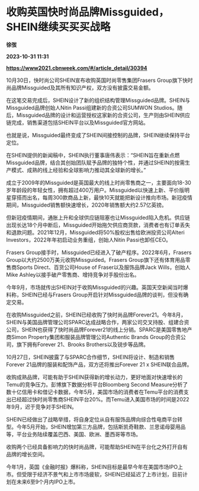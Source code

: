 # 收购英国快时尚品牌Missguided，SHEIN继续买买买战略
**徐弢**

**2023-10-31 11:31**

**https://www2021.cbnweek.com/#/article_detail/30394**

10月30日，快时尚公司SHEIN宣布收购英国时尚零售集团Frasers Group旗下快时尚品牌Missguided及其所有知识产权，双方没有披露交易金额。

在这笔交易完成后，SHEIN设计了新的组织结构管理Missguided品牌。SHEIN与Missguided品牌创始人Nitin Passi组建新的合资公司SUMWON Studios。随后，Missguided品牌的设计和运营授权这家新的合资公司，生产则由SHEIN供应链完成，销售渠道包括SHEIN平台以及Missguided官方网站。

也就是说，Missguided最终变成了SHEIN间接控制的品牌，SHEIN继续保持平台定位。

在SHEIN提供的新闻稿中，SHEIN执行董事唐伟表示：“SHEIN旨在重新点燃Missguided品牌，结合其创始团队赋予品牌的独特个性，并通过SHEIN的按需生产模式、成熟的线上经验和全球影响力推动其全球新的增长。”

成立于2009年的Missguided是英国最大的线上时尚零售商之一，主要面向18-30岁年龄段的年轻女性，拥有超过400万用户。Missguided以快速上新、平价版明星穿搭而出名，每周300款商品上新，最快10天就能把新设计推向市场。新冠疫情期间，Missguided销售额快速增长，2020年销售额大约2.57亿英镑。

但新冠疫情期间，通胀上升和全球供应链阻塞也让Missguided陷入危机。供应链出现长达18个月中断后，Missguided开始拖欠供应商货款，消费者也有订单丢失和退款问题。2021年12月，Missguided将50%股权出售给欧洲投资公司Alteri Investors，2022年年初启动业务重组，创始人Nitin Passi也卸任CEO。

Frasers Group接手时，Missguided已经进入了破产程序。2022年6月，Frasers Group以大约2500万美元收购Missguided。Frasers Group旗下还有体育用品零售商Sports Direct、百货公司House of Fraser以及服饰品牌Jack Wills，创始人Mike Ashley以接手破产零售商、增持竞争对手股份出名。

今年9月，市场就传出SHEIN对于收购Missguided的兴趣。英国天空新闻当时爆料称，SHEIN已经与Frasers Group开启针对Missguided品牌的谈判，但没有确定交易。

在收购Missguided之前，SHEIN已经收购了快时尚品牌Forever21。今年8月，SHEIN与美国品牌管理公司SPARC达成战略合作，两家公司交叉持股、组建合资公司，SHEIN也获得了快时尚品牌Forever21的线上分销。SPARC是美国零售地产商Simon Property集团和服装品牌管理公司Authentic Brands Group的合资公司，旗下拥有Forever 21、Brooks Brothers以及锐步等品牌。

10月27日，SHEIN披露了与SPARC合作细节，SHEIN将设计、制造和销售Forever 21品牌的服装和配饰产品，双方还将推出Forever 21 x SHEIN联合品牌。

收购成熟品牌，可能有助于SHEIN获得新的增长动力，更好地面对快速增长的Temu的竞争压力。彭博旗下数据分析平台Bloomberg Second Measure分析了数十亿信用卡和借记卡数据，今年5月，美国市场的消费者在Temu平台的消费支出已经超过快时尚零售商SHEIN平台20%。而Temu进入美国市场的时间是2022年9月，迟于竞争对手SHEIN。

SHEIN已经做出了战略举措，将自身定位从自有服饰品牌向综合性电商平台转型。今年5月开始，SHEIN增加第三方品牌，包括斯凯奇鞋款、兰思诺母婴用品等，平台业务陆续覆盖巴西、美国、欧洲、墨西哥等市场。

收购两个已经具备影响力的快时尚品牌，可能帮助SHEIN在平台化之外打开自有品牌的增长空间。

今年1月，英国《金融时报》爆料称，SHEIN目标是最早今年在美国市场IPO上市。但受限于经济不景气和上市市场疲软，SHEIN已经延迟了上市计划，目前计划在未来6至9个月内IPO上市。
